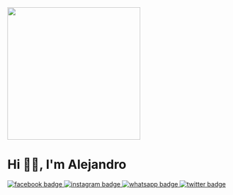 <div id="header" aling="center">
    <img src="https://media.giphy.com/media/yX8X517TiuMwuO2tdQ/giphy.gif" width="300">
    <h1 aling="center">Hi 👋🏻, I'm Alejandro</h1>
</div>


<div id="badges" aling="center">
    <a href="https://www.facebook.com/weymaralejandro.arenasleon.9">
        <img src="https://img.shields.io/badge/FACEBOOK-blue
        " alt="facebook badge">
    </a>
    <a href="https://www.instagram.com/ale_0567/">
        <img src="https://img.shields.io/badge/INSTAGRAM-orange
        " alt="instagram badge">
    </a>
    <a href="https://w.app/EHFAS1">
        <img src="https://img.shields.io/badge/WHATSAPP-green
        " alt="whatsapp badge">
    </a>
    <a href="https://twitter.com/Arenas_Ale67">
        <img src="https://img.shields.io/badge/TWITTER-skyblue
        " alt="twitter badge">
    </a>
</div>
